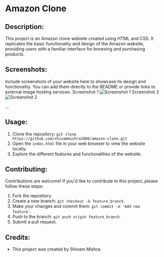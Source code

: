 # Amazon Clone

## Description:
This project is an Amazon clone website created using HTML and CSS. It replicates the basic functionality and design of the Amazon website, providing users with a familiar interface for browsing and purchasing products.

## Screenshots:

Include screenshots of your website here to showcase its design and functionality. You can add them directly to the README or provide links to external image hosting services.
Screenshot 1
![Screenshot 1](https://github.com/shivammishra2806/amazon-clone/assets/163406082/02837311-58f4-4f22-b6b6-616e09337548)
Screenshot 2
![Screenshot 2](https://github.com/shivammishra2806/amazon-clone/assets/163406082/429f8f5a-9eec-4e90-9fdf-348aa33515d7)

...


## Usage:
1. Clone the repository: `git clone https://github.com/shivammishra2806/amazon-clone.git`
2. Open the `index.html` file in your web browser to view the website locally.
3. Explore the different features and functionalities of the website.

## Contributing:
Contributions are welcome! If you'd like to contribute to this project, please follow these steps:
1. Fork the repository.
2. Create a new branch: `git checkout -b feature_branch`.
3. Make your changes and commit them: `git commit -m 'Add new feature'`.
4. Push to the branch: `git push origin feature_branch`.
5. Submit a pull request.

## Credits:
- This project was created by Shivam Mishra.
